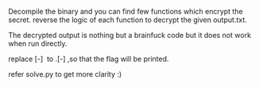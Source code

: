 Decompile the binary and you can find few functions which encrypt the secret. reverse the logic of each function to decrypt the given output.txt.

The decrypted output is nothing but a brainfuck code but it does not work when run directly.

replace \[-\]  to .\[-\] ,so that the flag will be printed.

refer solve.py to get more clarity :)